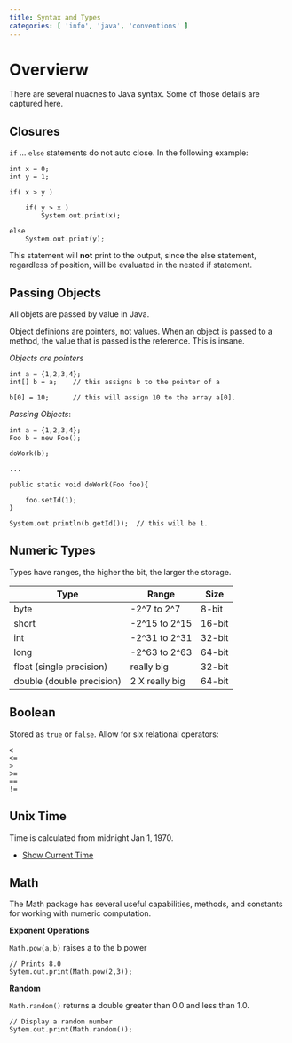 ```yaml
---
title: Syntax and Types
categories: [ 'info', 'java', 'conventions' ]
---
```

# Overvierw

There are several nuacnes to Java syntax.  Some of those details are captured here.

## Closures

`if` ... `else` statements do not auto close. In the following example:

````
int x = 0;    
int y = 1;

if( x > y )

    if( y > x )
        System.out.print(x);

else
    System.out.print(y);
````

This statement will **not** print to the output, since the else statement, regardless of position, will be evaluated in the nested if statement.

## Passing Objects

All objets are passed by value in Java.

Object definions are pointers, not values.  When an object is passed to a method, the value that is passed is the reference.  This is insane.

*Objects are pointers* 
````
int a = {1,2,3,4};
int[] b = a;    // this assigns b to the pointer of a

b[0] = 10;      // this will assign 10 to the array a[0].
````

*Passing Objects*:
````
int a = {1,2,3,4};
Foo b = new Foo();

doWork(b);

...

public static void doWork(Foo foo){

    foo.setId(1);
}

System.out.println(b.getId());  // this will be 1.
````

## Numeric Types

Types have ranges, the higher the bit, the larger the storage.

| Type | Range | Size |
|------|------|------|
|byte| -2^7 to 2^7 |8-bit|
|short| -2^15 to 2^15 |16-bit|
|int| -2^31 to 2^31 |32-bit|
|long|-2^63 to 2^63 |64-bit|
|float (single precision)| really big |32-bit|
|double (double precision)| 2 X really big |64-bit|

## Boolean 

Stored as `true` or `false`.  Allow for six relational operators:

````
<
<=
>
>=
==
!=
````


## Unix Time

Time is calculated from midnight Jan 1, 1970.  

* [Show Current Time](../programs/ShowCurrentTime)

## Math

The Math package has several useful capabilities, methods, and constants for working with numeric computation.

**Exponent Operations**

`Math.pow(a,b)` raises a to the b power

````
// Prints 8.0
Sytem.out.print(Math.pow(2,3));
````

**Random**

`Math.random()` returns a double greater than 0.0 and less than 1.0.

````
// Display a random number
Sytem.out.print(Math.random());
````
